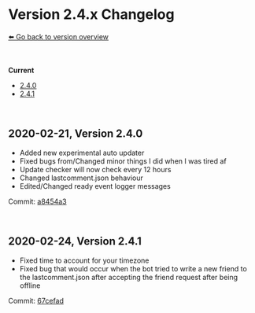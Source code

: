 # Version 2.4.x Changelog
[⬅️ Go back to version overview](../version_changelogs.md)

&nbsp;

**Current**  
- [2.4.0](#2.4.0)
- [2.4.1](#2.4.1)
  
&nbsp;

<a id="2.4.0"></a>

## **2020-02-21, Version 2.4.0**
- Added new experimental auto updater
- Fixed bugs from/Changed minor things I did when I was tired af
- Update checker will now check every 12 hours
- Changed lastcomment.json behaviour
- Edited/Changed ready event logger messages

Commit: [a8454a3](https://github.com/3urobeat/steam-comment-service-bot/commit/a8454a3)

&nbsp;

<a id="2.4.1"></a>

## **2020-02-24, Version 2.4.1**
- Fixed time to account for your timezone
- Fixed bug that would occur when the bot tried to write a new friend to the lastcomment.json after accepting the friend request after being offline

Commit: [67cefad](https://github.com/3urobeat/steam-comment-service-bot/commit/67cefad)
